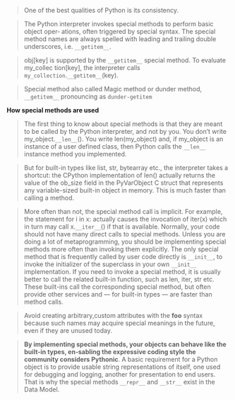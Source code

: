 

> One of the best qualities of Python is its consistency.

>The Python interpreter invokes special methods to perform basic object oper‐ ations, often triggered by special syntax. The special method names are always spelled with leading and trailing double underscores, i.e. `__getitem__`.

> obj[key] is supported by the `__getitem__` special method. To evaluate my_collec tion[key], the interpreter calls `my_collection`.`__getitem__`(key).

> Special method also called Magic method or dunder method, `__getitem__` pronouncing as `dunder-getitem`

**How special methods are used**
> The first thing to know about special methods is that they are meant to be called by the Python interpreter, and not by you. You don’t write my_object.`__len__`(). You write len(my_object) and, if my_object is an instance of a user defined class, then Python calls the `__len__` instance method you implemented.

> But for built-in types like list, str, bytearray etc., the interpreter takes a shortcut: the CPython implementation of len() actually returns the value of the ob_size field in the PyVarObject C struct that represents any variable-sized built-in object in memory. This is much faster than calling a method.

> More often than not, the special method call is implicit. For example, the statement for i in x: actually causes the invocation of iter(x) which in turn may call x.`__iter__`() if that is available.
Normally, your code should not have many direct calls to special methods. Unless you are doing a lot of metaprogramming, you should be implementing special methods more often than invoking them explicitly. The only special method that is frequently called by user code directly is `__init__`, to invoke the initializer of the superclass in your own `__init__` implementation.
If you need to invoke a special method, it is usually better to call the related built-in function, such as len, iter, str etc. These built-ins call the corresponding special method, but often provide other services and — for built-in types — are faster than method calls.

> Avoid creating arbitrary,custom attributes with the __foo__ syntax because such names may acquire special meanings in the future, even if they are unused today.

> **By implementing special methods, __your objects__ can behave like the built-in types, en‐sabling the expressive coding style the community considers Pythonic**.
A basic requirement for a Python object is to provide usable string representations of itself, one used for debugging and logging, another for presentation to end users. That is why the special methods `__repr__` and `__str__` exist in the Data Model.
